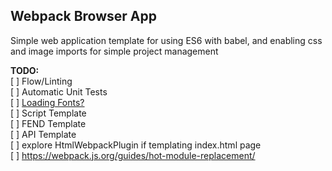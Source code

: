 ## Webpack Browser App

Simple web application template for using ES6 with babel, and enabling css and image imports for simple project management

**TODO:**  
[ ] Flow/Linting  
[ ] Automatic Unit Tests  
[ ] [Loading Fonts?](https://webpack.js.org/guides/asset-management/#loading-fonts)  
[ ] Script Template  
[ ] FEND Template  
[ ] API Template  
[ ] explore HtmlWebpackPlugin if templating index.html page  
[ ] https://webpack.js.org/guides/hot-module-replacement/  
